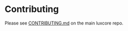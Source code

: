 # Contributing

Please see [CONTRIBUTING.md](https://github.com/heidi-dang/luxcore/blob/master/CONTRIBUTING.md) on the main luxcore repo.
